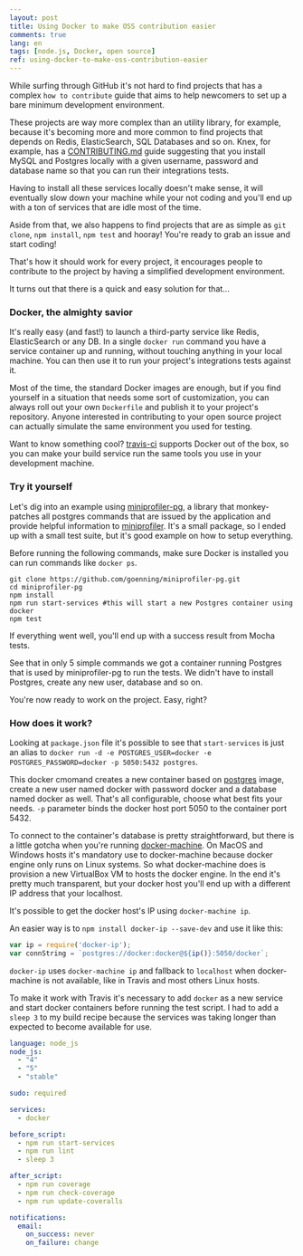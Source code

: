 ```yaml
---
layout: post
title: Using Docker to make OSS contribution easier
comments: true
lang: en
tags: [node.js, Docker, open source]
ref: using-docker-to-make-oss-contribution-easier
---
```


While surfing through GitHub it's not hard to find projects that has a complex `how to contribute` guide that aims to help newcomers to set up a bare minimum development environment.

These projects are way more complex than an utility library, for example, because it's becoming more and more common to find projects that depends on Redis, ElasticSearch, SQL Databases and so on. Knex, for example, has a [CONTRIBUTING.md](https://github.com/tgriesser/knex/blob/master/CONTRIBUTING.md) guide suggesting that you install MySQL and Postgres locally with a given username, password and database name so that you can run their integrations tests.

Having to install all these services locally doesn't make sense, it will eventually slow down your machine while your not coding and you'll end up with a ton of services that are idle most of the time.

Aside from that, we also happens to find projects that are as simple as `git clone`, `npm install`, `npm test` and hooray! You're ready to grab an issue and start coding!

That's how it should work for every project, it encourages people to contribute to the project by having a simplified development environment.

It turns out that there is a quick and easy solution for that...

### Docker, the almighty savior

It's really easy (and fast!) to launch a third-party service like Redis, ElasticSearch or any DB. In a single `docker run` command you have a service container up and running, without touching anything in your local machine. You can then use it to run your project's integrations tests against it.

Most of the time, the standard Docker images are enough, but if you find yourself in a situation that needs some sort of customization, you can always roll out your own `Dockerfile` and publish it to your project's repository. Anyone interested in contributing to your open source project can actually simulate the same environment you used for testing.

Want to know something cool? [travis-ci](https://travis-ci.org/) supports Docker out of the box, so you can make your build service run the same tools you use in your development machine.

### Try it yourself

Let's dig into an example using [miniprofiler-pg](https://github.com/goenning/miniprofiler-pg), a library that monkey-patches all postgres commands that are issued by the application and provide helpful information to [miniprofiler](https://github.com/MiniProfiler/node). It's a small package, so I ended up with a small test suite, but it's good example on how to setup everything.

Before running the following commands, make sure Docker is installed you can run commands like `docker ps`.

```
git clone https://github.com/goenning/miniprofiler-pg.git
cd miniprofiler-pg
npm install
npm run start-services #this will start a new Postgres container using docker
npm test
```

If everything went well, you'll end up with a success result from Mocha tests.

See that in only 5 simple commands we got a container running Postgres that is used by miniprofiler-pg to run the tests. We didn't have to install Postgres, create any new user, database and so on.

You're now ready to work on the project. Easy, right?

### How does it work?

Looking at `package.json` file it's possible to see that `start-services` is just an alias to `docker run -d -e POSTGRES_USER=docker -e POSTGRES_PASSWORD=docker -p 5050:5432 postgres`.

This docker cmomand creates a new container based on [postgres](https://hub.docker.com/_/postgres/) image, create a new user named docker with password docker and a database named docker as well. That's all configurable, choose what best fits your needs. `-p` parameter binds the docker host port 5050 to the container port 5432.

To connect to the container's database is pretty straightforward, but there is a little gotcha when you're running [docker-machine](https://docs.docker.com/machine/). On MacOS and Windows hosts it's mandatory use to docker-machine because docker engine only runs on Linux systems. So what docker-machine does is provision a new VirtualBox VM to hosts the docker engine. In the end it's pretty much transparent, but your docker host you'll end up with a different IP address that your localhost.

It's possible to get the docker host's IP using `docker-machine ip`.

An easier way is to `npm install docker-ip --save-dev` and use it like this:

```javascript
var ip = require('docker-ip');
var connString = `postgres://docker:docker@${ip()}:5050/docker`;
```

`docker-ip` uses `docker-machine ip` and fallback to `localhost` when docker-machine is not available, like in Travis and most others Linux hosts.

To make it work with Travis it's necessary to add `docker` as a new service and start docker containers before running the test script. I had to add a `sleep 3` to my build recipe because the services was taking longer than expected to become available for use.

```yml
language: node_js
node_js:
  - "4"
  - "5"
  - "stable"

sudo: required

services:
  - docker

before_script:
  - npm run start-services
  - npm run lint
  - sleep 3

after_script:
  - npm run coverage
  - npm run check-coverage
  - npm run update-coveralls

notifications:
  email:
    on_success: never
    on_failure: change
```
